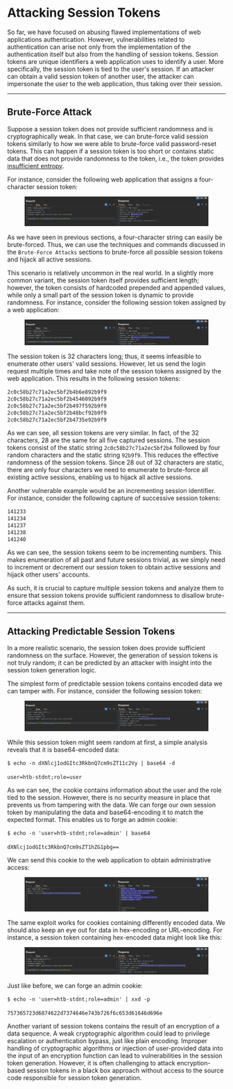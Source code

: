 # Attacking Session Tokens

So far, we have focused on abusing flawed implementations of web applications authentication. However, vulnerabilities related to authentication can arise not only from the implementation of the authentication itself but also from the handling of session tokens. Session tokens are unique identifiers a web application uses to identify a user. More specifically, the session token is tied to the user's session. If an attacker can obtain a valid session token of another user, the attacker can impersonate the user to the web application, thus taking over their session.

***

## Brute-Force Attack

Suppose a session token does not provide sufficient randomness and is cryptographically weak. In that case, we can brute-force valid session tokens similarly to how we were able to brute-force valid password-reset tokens. This can happen if a session token is too short or contains static data that does not provide randomness to the token, i.e., the token provides [insufficient entropy](https://owasp.org/www-community/vulnerabilities/Insufficient_Entropy).

For instance, consider the following web application that assigns a four-character session token:

<figure><img src="../../../../.gitbook/assets/image (3) (1) (1).png" alt=""><figcaption></figcaption></figure>

As we have seen in previous sections, a four-character string can easily be brute-forced. Thus, we can use the techniques and commands discussed in the `Brute-Force Attacks` sections to brute-force all possible session tokens and hijack all active sessions.

This scenario is relatively uncommon in the real world. In a slightly more common variant, the session token itself provides sufficient length; however, the token consists of hardcoded prepended and appended values, while only a small part of the session token is dynamic to provide randomness. For instance, consider the following session token assigned by a web application:

<figure><img src="../../../../.gitbook/assets/image (1) (1) (1) (1) (1) (1) (1).png" alt=""><figcaption></figcaption></figure>

The session token is 32 characters long; thus, it seems infeasible to enumerate other users' valid sessions. However, let us send the login request multiple times and take note of the session tokens assigned by the web application. This results in the following session tokens:

```
2c0c58b27c71a2ec5bf2b4b6e892b9f9
2c0c58b27c71a2ec5bf2b4546092b9f9
2c0c58b27c71a2ec5bf2b497f592b9f9
2c0c58b27c71a2ec5bf2b48bcf92b9f9
2c0c58b27c71a2ec5bf2b4735e92b9f9
```

As we can see, all session tokens are very similar. In fact, of the 32 characters, 28 are the same for all five captured sessions. The session tokens consist of the static string `2c0c58b27c71a2ec5bf2b4` followed by four random characters and the static string `92b9f9`. This reduces the effective randomness of the session tokens. Since 28 out of 32 characters are static, there are only four characters we need to enumerate to brute-force all existing active sessions, enabling us to hijack all active sessions.

Another vulnerable example would be an incrementing session identifier. For instance, consider the following capture of successive session tokens:

```
141233
141234
141237
141238
141240
```

As we can see, the session tokens seem to be incrementing numbers. This makes enumeration of all past and future sessions trivial, as we simply need to increment or decrement our session token to obtain active sessions and hijack other users' accounts.

As such, it is crucial to capture multiple session tokens and analyze them to ensure that session tokens provide sufficient randomness to disallow brute-force attacks against them.

***

## Attacking Predictable Session Tokens

In a more realistic scenario, the session token does provide sufficient randomness on the surface. However, the generation of session tokens is not truly random; it can be predicted by an attacker with insight into the session token generation logic.&#x20;

The simplest form of predictable session tokens contains encoded data we can tamper with. For instance, consider the following session token:

<figure><img src="../../../../.gitbook/assets/image (2) (1) (1) (1) (1).png" alt=""><figcaption></figcaption></figure>

While this session token might seem random at first, a simple analysis reveals that it is base64-encoded data:

```shell-session
$ echo -n dXNlcj1odGItc3RkbnQ7cm9sZT11c2Vy | base64 -d

user=htb-stdnt;role=user
```

As we can see, the cookie contains information about the user and the role tied to the session. However, there is no security measure in place that prevents us from tampering with the data. We can forge our own session token by manipulating the data and base64-encoding it to match the expected format. This enables us to forge an admin cookie:

```shell-session
$ echo -n 'user=htb-stdnt;role=admin' | base64

dXNlcj1odGItc3RkbnQ7cm9sZT1hZG1pbg==
```

We can send this cookie to the web application to obtain administrative access:

<figure><img src="../../../../.gitbook/assets/image (3) (1) (1) (1).png" alt=""><figcaption></figcaption></figure>

The same exploit works for cookies containing differently encoded data. We should also keep an eye out for data in hex-encoding or URL-encoding. For instance, a session token containing hex-encoded data might look like this:

<figure><img src="../../../../.gitbook/assets/image (4) (1) (1).png" alt=""><figcaption></figcaption></figure>

Just like before, we can forge an admin cookie:

```shell-session
$ echo -n 'user=htb-stdnt;role=admin' | xxd -p

757365723d6874622d7374646e743b726f6c653d61646d696e
```

Another variant of session tokens contains the result of an encryption of a data sequence. A weak cryptographic algorithm could lead to privilege escalation or authentication bypass, just like plain encoding. Improper handling of cryptographic algorithms or injection of user-provided data into the input of an encryption function can lead to vulnerabilities in the session token generation. However, it is often challenging to attack encryption-based session tokens in a black box approach without access to the source code responsible for session token generation.
